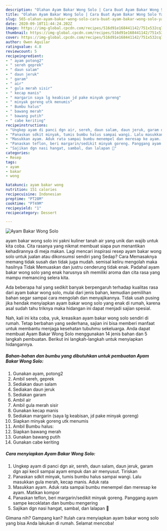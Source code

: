 ```yaml
---
description: "Olahan Ayam Bakar Wong Solo | Cara Buat Ayam Bakar Wong Solo Yang Sempurna"
title: "Olahan Ayam Bakar Wong Solo | Cara Buat Ayam Bakar Wong Solo Yang Sempurna"
slug: 565-olahan-ayam-bakar-wong-solo-cara-buat-ayam-bakar-wong-solo-yang-sempurna
date: 2020-09-10T11:44:24.202Z
image: https://img-global.cpcdn.com/recipes/516d91e168441142/751x532cq70/ayam-bakar-wong-solo-foto-resep-utama.jpg
thumbnail: https://img-global.cpcdn.com/recipes/516d91e168441142/751x532cq70/ayam-bakar-wong-solo-foto-resep-utama.jpg
cover: https://img-global.cpcdn.com/recipes/516d91e168441142/751x532cq70/ayam-bakar-wong-solo-foto-resep-utama.jpg
author: Owen Aguilar
ratingvalue: 4.8
reviewcount: 5
recipeingredient:
- " ayam potong2"
- " sereh geprek"
- " daun salam"
- " daun jeruk"
- " garam"
- " air"
- " gula merah sisir"
- " kecap manis"
- " margarin saya lg keabisan jd pake minyak goreng"
- " minyak goreng utk menumis"
- " Bumbu halus"
- " bawang merah"
- " bawang putih"
- " cabe keriting"
recipeinstructions:
- "Ungkep ayam di panci dgn air, sereh, daun salam, daun jeruk, garam dgn api kecil sampai ayam empuk dan air menyusut. Tiriskan"
- "Panaskan sdkit minyak, tumis bumbu halus sampai wangi. Lalu masukkan gula merah, kecap manis. Aduk rata"
- "Masukkan ayam. Aduk rata sampai bumbu menempel dan meresap ke ayam. Matikan kompor"
- "Panaskan teflon, beri margarin/sedikit minyak goreng. Panggang ayam sampe kecoklatan dan bumbu mengering"
- "Sajikan dgn nasi hangat, sambal, dan lalapan 🥰"
categories:
- Resep
tags:
- ayam
- bakar
- wong

katakunci: ayam bakar wong 
nutrition: 151 calories
recipecuisine: Indonesian
preptime: "PT28M"
cooktime: "PT49M"
recipeyield: "1"
recipecategory: Dessert

---
```



![Ayam Bakar Wong Solo](https://img-global.cpcdn.com/recipes/516d91e168441142/751x532cq70/ayam-bakar-wong-solo-foto-resep-utama.jpg)


ayam bakar wong solo ini yakni kuliner tanah air yang unik dan wajib untuk kita coba. Cita rasanya yang nikmat membuat siapa pun menantikan kehadirannya di meja makan.
Lagi mencari inspirasi resep ayam bakar wong solo untuk jualan atau dikonsumsi sendiri yang Sedap? Cara Memasaknya memang tidak susah dan tidak juga mudah. semisal keliru mengolah maka hasilnya Tidak Memuaskan dan justru cenderung tidak enak. Padahal ayam bakar wong solo yang enak harusnya sih memiliki aroma dan cita rasa yang mampu memancing selera kita.



Ada beberapa hal yang sedikit banyak berpengaruh terhadap kualitas rasa dari ayam bakar wong solo, mulai dari jenis bahan, kemudian pemilihan bahan segar sampai cara mengolah dan menyajikannya. Tidak usah pusing jika hendak menyiapkan ayam bakar wong solo yang enak di rumah, karena asal sudah tahu triknya maka hidangan ini dapat menjadi sajian spesial.


Nah, kali ini kita coba, yuk, kreasikan ayam bakar wong solo sendiri di rumah. Tetap berbahan yang sederhana, sajian ini bisa memberi manfaat untuk membantu menjaga kesehatan tubuhmu sekeluarga. Anda dapat membuat Ayam Bakar Wong Solo menggunakan 14 jenis bahan dan 5 langkah pembuatan. Berikut ini langkah-langkah untuk menyiapkan hidangannya.

<!--inarticleads1-->

##### Bahan-bahan dan bumbu yang dibutuhkan untuk pembuatan Ayam Bakar Wong Solo:

1. Gunakan  ayam, potong2
1. Ambil  sereh, geprek
1. Sediakan  daun salam
1. Sediakan  daun jeruk
1. Sediakan  garam
1. Ambil  air
1. Ambil  gula merah sisir
1. Gunakan  kecap manis
1. Sediakan  margarin (saya lg keabisan, jd pake minyak goreng)
1. Siapkan  minyak goreng utk menumis
1. Ambil  Bumbu halus:
1. Siapkan  bawang merah
1. Gunakan  bawang putih
1. Gunakan  cabe keriting




<!--inarticleads2-->

##### Cara menyiapkan Ayam Bakar Wong Solo:

1. Ungkep ayam di panci dgn air, sereh, daun salam, daun jeruk, garam dgn api kecil sampai ayam empuk dan air menyusut. Tiriskan
1. Panaskan sdkit minyak, tumis bumbu halus sampai wangi. Lalu masukkan gula merah, kecap manis. Aduk rata
1. Masukkan ayam. Aduk rata sampai bumbu menempel dan meresap ke ayam. Matikan kompor
1. Panaskan teflon, beri margarin/sedikit minyak goreng. Panggang ayam sampe kecoklatan dan bumbu mengering
1. Sajikan dgn nasi hangat, sambal, dan lalapan 🥰




Gimana nih? Gampang kan? Itulah cara menyiapkan ayam bakar wong solo yang bisa Anda lakukan di rumah. Selamat mencoba!
